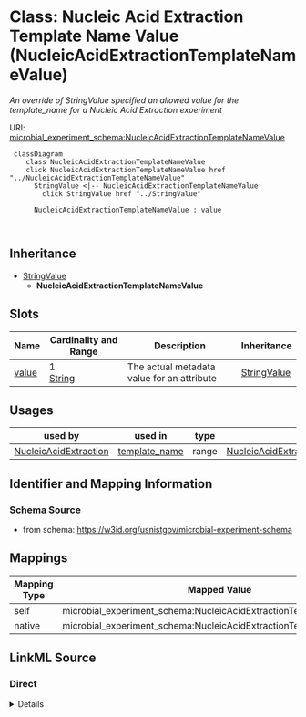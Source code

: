 

# Class: Nucleic Acid Extraction Template Name Value (NucleicAcidExtractionTemplateNameValue)




_An override of StringValue specified an allowed value for the template_name for a Nucleic Acid Extraction experiment_







URI: [microbial_experiment_schema:NucleicAcidExtractionTemplateNameValue](https://w3id.org/usnistgov/microbial-experiment-schema/NucleicAcidExtractionTemplateNameValue)






```mermaid
 classDiagram
    class NucleicAcidExtractionTemplateNameValue
    click NucleicAcidExtractionTemplateNameValue href "../NucleicAcidExtractionTemplateNameValue"
      StringValue <|-- NucleicAcidExtractionTemplateNameValue
        click StringValue href "../StringValue"
      
      NucleicAcidExtractionTemplateNameValue : value
        
      
```





## Inheritance
* [StringValue](StringValue.md)
    * **NucleicAcidExtractionTemplateNameValue**



## Slots

| Name | Cardinality and Range | Description | Inheritance |
| ---  | --- | --- | --- |
| [value](value.md) | 1 <br/> [String](String.md) | The actual metadata value for an attribute | [StringValue](StringValue.md) |





## Usages

| used by | used in | type | used |
| ---  | --- | --- | --- |
| [NucleicAcidExtraction](NucleicAcidExtraction.md) | [template_name](template_name.md) | range | [NucleicAcidExtractionTemplateNameValue](NucleicAcidExtractionTemplateNameValue.md) |






## Identifier and Mapping Information







### Schema Source


* from schema: https://w3id.org/usnistgov/microbial-experiment-schema




## Mappings

| Mapping Type | Mapped Value |
| ---  | ---  |
| self | microbial_experiment_schema:NucleicAcidExtractionTemplateNameValue |
| native | microbial_experiment_schema:NucleicAcidExtractionTemplateNameValue |







## LinkML Source

<!-- TODO: investigate https://stackoverflow.com/questions/37606292/how-to-create-tabbed-code-blocks-in-mkdocs-or-sphinx -->

### Direct

<details>
```yaml
name: NucleicAcidExtractionTemplateNameValue
description: An override of StringValue specified an allowed value for the template_name
  for a Nucleic Acid Extraction experiment
title: Nucleic Acid Extraction Template Name Value
from_schema: https://w3id.org/usnistgov/microbial-experiment-schema
is_a: StringValue
slot_usage:
  value:
    name: value
    range: string
    required: true
    pattern: ^Nucleic Acid Extraction$

```
</details>

### Induced

<details>
```yaml
name: NucleicAcidExtractionTemplateNameValue
description: An override of StringValue specified an allowed value for the template_name
  for a Nucleic Acid Extraction experiment
title: Nucleic Acid Extraction Template Name Value
from_schema: https://w3id.org/usnistgov/microbial-experiment-schema
is_a: StringValue
slot_usage:
  value:
    name: value
    range: string
    required: true
    pattern: ^Nucleic Acid Extraction$
attributes:
  value:
    name: value
    description: The actual metadata value for an attribute
    title: value
    from_schema: https://w3id.org/usnistgov/microbial-experiment-schema
    rank: 1000
    alias: value
    owner: NucleicAcidExtractionTemplateNameValue
    domain_of:
    - BooleanValue
    - NumberValue
    - StringValue
    - UriValue
    - DateValue
    - ArrayValue
    - ELabItemValue
    - FCInjectionModeValue
    - IncubationAtmosphereValue
    range: string
    required: true
    pattern: ^Nucleic Acid Extraction$

```
</details>